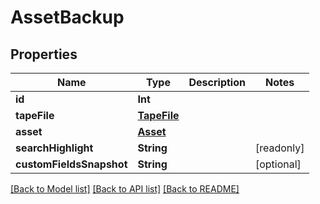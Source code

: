 # AssetBackup

## Properties

Name | Type | Description | Notes
------------ | ------------- | ------------- | -------------
**id** | **Int** |  | 
**tapeFile** | [**TapeFile**](TapeFile.md) |  | 
**asset** | [**Asset**](Asset.md) |  | 
**searchHighlight** | **String** |  | [readonly] 
**customFieldsSnapshot** | **String** |  | [optional] 

[[Back to Model list]](../#documentation-for-models) [[Back to API list]](../#documentation-for-api-endpoints) [[Back to README]](../)


